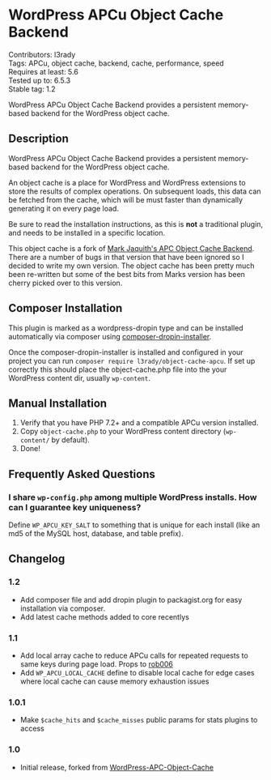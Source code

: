 # WordPress APCu Object Cache Backend #
Contributors: l3rady  
Tags: APCu, object cache, backend, cache, performance, speed  
Requires at least: 5.6  
Tested up to: 6.5.3  
Stable tag: 1.2

WordPress APCu Object Cache Backend provides a persistent memory-based backend for the WordPress object cache.

## Description ##
WordPress APCu Object Cache Backend provides a persistent memory-based backend for the WordPress object cache.

An object cache is a place for WordPress and WordPress extensions to store the results of complex operations. On subsequent loads,
this data can be fetched from the cache, which will be must faster than dynamically generating it on every page load.

Be sure to read the installation instructions, as this is **not** a traditional plugin, and needs to be installed in a specific location.

This object cache is a fork of [Mark Jaquith's APC Object Cache Backend](https://wordpress.org/plugins/apc/). There are a number of bugs in that version that have been
ignored so I decided to write my own version. The object cache has been pretty much been re-written but some of the best bits from Marks
version has been cherry picked over to this version.

## Composer Installation ##
This plugin is marked as a wordpress-dropin type and can be installed automatically via composer using [composer-dropin-installer](https://packagist.org/packages/koodimonni/composer-dropin-installer).

Once the composer-dropin-installer is installed and configured in your project you can run `composer require l3rady/object-cache-apcu`. If set up correctly this should place the object-cache.php file into the your WordPress content dir, usually `wp-content`.

## Manual Installation ##
1. Verify that you have PHP 7.2+ and a compatible APCu version installed.
2. Copy `object-cache.php` to your WordPress content directory (`wp-content/` by default).
3. Done!

## Frequently Asked Questions ##
### I share `wp-config.php` among multiple WordPress installs. How can I guarantee key uniqueness? ###

Define `WP_APCU_KEY_SALT` to something that is unique for each install (like an md5 of the MySQL host, database, and table prefix).

## Changelog ##
### 1.2 ###
+ Add composer file and add dropin plugin to packagist.org for easy installation via composer.
+ Add latest cache methods added to core recentlys
### 1.1 ###
+ Add local array cache to reduce APCu calls for repeated requests to same keys during page load. Props to [rob006](https://github.com/rob006)
+ Add `WP_APCU_LOCAL_CACHE` define to disable local cache for edge cases where local cache can cause memory exhaustion issues
### 1.0.1 ###
+ Make `$cache_hits` and `$cache_misses` public params for stats plugins to access
### 1.0 ###
+ Initial release, forked from [WordPress-APC-Object-Cache](https://github.com/l3rady/WordPress-APC-Object-Cache)